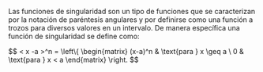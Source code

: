 <!-- 
.. title: Programando funciones de singularidad
.. slug: programando-funciones-de-singularidad
.. date: 2017-05-01 17:05:27 UTC-05:00
.. tags: mathjax, mecánica, python,
.. category: 
.. link: 
.. description: 
.. type: text
-->

Las funciones de singularidad son un tipo de funciones que se caracterizan por la notación 
de paréntesis angulares y por definirse como una función a trozos para diversos valores en 
un intervalo. De manera específica una función de singularidad se define como:

$$
< x -a >^n = 
\left\\{
\begin{matrix}
(x-a)^n & \text{para } x \geq a \\
0 & \text{para } x < a
\end{matrix}
\right.
$$



